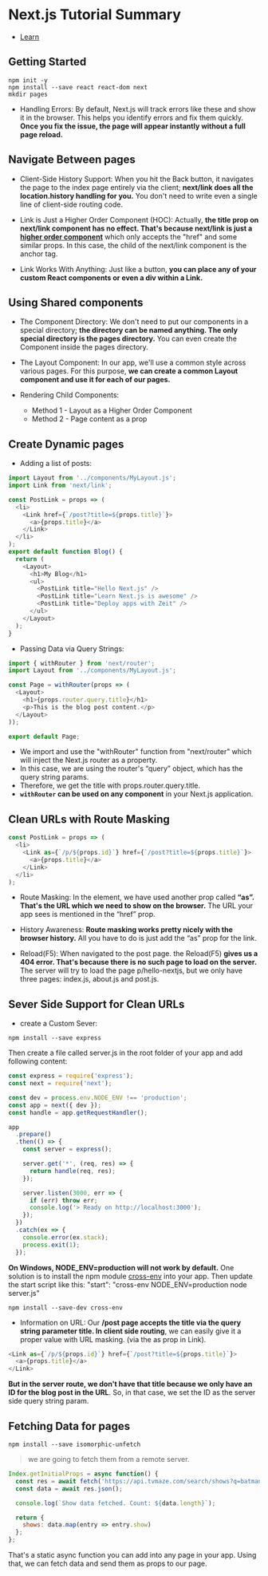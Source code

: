 # Next.js Tutorial Summary
* [Learn](https://nextjs.org/learn/basics/getting-started)

## Getting Started
```
npm init -y
npm install --save react react-dom next
mkdir pages
```
* Handling Errors:
By default, Next.js will track errors like these and show it in the browser. This helps you identify errors and fix them quickly. **Once you fix the issue, the page will appear instantly without a full page reload.**

## Navigate Between pages
* Client-Side History Support:
When you hit the Back button, it navigates the page to the index page entirely via the client; **next/link does all the location.history handling for you.** You don't need to write even a single line of client-side routing code.

* Link is Just a Higher Order Component (HOC):
Actually, **the title prop on next/link component has no effect. That's because next/link is just a [higher order component](https://reactjs.org/docs/higher-order-components.html)** which only accepts the "href" and some similar props. In this case, the child of the next/link component is the anchor tag.

* Link Works With Anything:
Just like a button, **you can place any of your custom React components or even a  div within a Link.**

## Using Shared components
* The Component Directory:
We don't need to put our components in a special directory; **the directory can be named anything. The only special directory is the pages directory.** You can even create the Component inside the pages directory.

* The Layout Component:
In our app, we'll use a common style across various pages. For this purpose, **we can create a common Layout component and use it for each of our pages.**

* Rendering Child Components:
  - Method 1 - Layout as a Higher Order Component
  - Method 2 - Page content as a prop

## Create Dynamic pages
* Adding a list of posts:
```javascript
import Layout from '../components/MyLayout.js';
import Link from 'next/link';

const PostLink = props => (
  <li>
    <Link href={`/post?title=${props.title}`}>
      <a>{props.title}</a>
    </Link>
  </li>
);
export default function Blog() {
  return (
    <Layout>
      <h1>My Blog</h1>
      <ul>
        <PostLink title="Hello Next.js" />
        <PostLink title="Learn Next.js is awesome" />
        <PostLink title="Deploy apps with Zeit" />
      </ul>
    </Layout>
  );
}
```
* Passing Data via Query Strings:
```javascript
import { withRouter } from 'next/router';
import Layout from '../components/MyLayout.js';

const Page = withRouter(props => (
  <Layout>
    <h1>{props.router.query.title}</h1>
    <p>This is the blog post content.</p>
  </Layout>
));

export default Page;
```
  - We import and use the "withRouter" function from "next/router" which will inject the Next.js router as a property.
  - In this case, we are using the router's “query” object, which has the query string params.
  - Therefore, we get the title with props.router.query.title.
  - **`withRouter` can be used on any component** in your Next.js application.

## Clean URLs with Route Masking
```javascript
const PostLink = props => (
  <li>
    <Link as={`/p/${props.id}`} href={`/post?title=${props.title}`}>
      <a>{props.title}</a>
    </Link>
  </li>
);
```
* Route Masking:
In the <Link> element, we have used another prop called **“as”. That's the URL which we need to show on the browser.** The URL your app sees is mentioned in the “href” prop.

* History Awareness:
**Route masking works pretty nicely with the browser history.** All you have to do is just add the “as” prop for the link.

* Reload(F5):
When navigated to the post page. the Reload(F5) **gives us a 404 error. That's because there is no such page to load on the server.** The server will try to load the page p/hello-nextjs, but we only have three pages: index.js, about.js and post.js.

## Sever Side Support for Clean URLs
* create a Custom Sever:
```
npm install --save express
```
Then create a file called server.js in the root folder of your app and add following content:
```javascript
const express = require('express');
const next = require('next');

const dev = process.env.NODE_ENV !== 'production';
const app = next({ dev });
const handle = app.getRequestHandler();

app
  .prepare()
  .then(() => {
    const server = express();

    server.get('*', (req, res) => {
      return handle(req, res);
    });

    server.listen(3000, err => {
      if (err) throw err;
      console.log('> Ready on http://localhost:3000');
    });
  })
  .catch(ex => {
    console.error(ex.stack);
    process.exit(1);
  });
```

**On Windows, NODE_ENV=production will not work by default.** One solution is to install the npm module [cross-env](https://www.npmjs.com/package/cross-env) into your app. Then update the start script like this: "start": "cross-env NODE_ENV=production node server.js"
```
npm install --save-dev cross-env
```

* Information on URL:
Our **/post page accepts the title via the query string parameter title. In client side routing**, we can easily give it a proper value with URL masking. (via the as prop in Link).
```javascript
<Link as={`/p/${props.id}`} href={`/post?title=${props.title}`}>
  <a>{props.title}</a>
</Link>
```
**But in the server route, we don't have that title because we only have an ID for the blog post in the URL**. So, in that case, we set the ID as the server side query string param.

## Fetching Data for pages
```
npm install --save isomorphic-unfetch
```
> we are going to fetch them from a remote server.

```javascript
Index.getInitialProps = async function() {
  const res = await fetch('https://api.tvmaze.com/search/shows?q=batman');
  const data = await res.json();

  console.log(`Show data fetched. Count: ${data.length}`);

  return {
    shows: data.map(entry => entry.show)
  };
};
```
That's a static async function you can add into any page in your app. Using that, we can fetch data and send them as props to our page.
